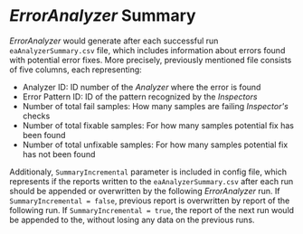 # *ErrorAnalyzer* Summary

*ErrorAnalyzer* would generate after each successful run `eaAnalyzerSummary.csv` file, which includes information about errors found with potential error fixes.
More precisely, previously mentioned file consists of five columns, each representing:
 - Analyzer ID: ID number of the *Analyzer* where the error is found
 - Error Pattern ID: ID of the pattern recognized by the *Inspectors*
 - Number of total fail samples: How many samples are failing *Inspector's* checks
 - Number of total fixable samples: For how many samples potential fix has been found
 - Number of total unfixable samples: For how many samples potential fix has not been found

 Additionaly, `SummaryIncremental` parameter is included in config file, which represents if the reports written to the `eaAnalyzerSummary.csv` after each run
 should be appended or overwritten by the following *ErrorAnalyzer* run. 
 If `SummaryIncremental = false`, previous report is overwritten by report of the following run. 
 If `SummaryIncremental = true`, the report of the next run would be appended to the, without losing any data on the previous runs.